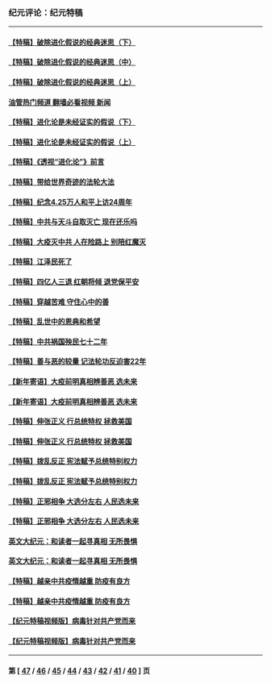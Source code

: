 ### 纪元评论：纪元特稿
---
#### [【特稿】破除进化假说的经典迷思（下）](../../pages/nsc424/n14029015.md?07070330) 
#### [【特稿】破除进化假说的经典迷思（中）](../../pages/nsc424/n14027341.md?07070330) 
#### [【特稿】破除进化假说的经典迷思（上）](../../pages/nsc424/n14024749.md?07070330) 
#### [油管热门频道 翻墙必看视频 新闻](ok?07070330)
#### [【特稿】进化论是未经证实的假说（下）](../../pages/nsc424/n14022170.md?07070330) 
#### [【特稿】进化论是未经证实的假说（上）](../../pages/nsc424/n14020737.md?07070330) 
#### [【特稿】《透视“进化论”》前言](../../pages/nsc424/n14019941.md?07070330) 
#### [【特稿】带给世界奇迹的法轮大法](../../pages/nsc424/n13994132.md?07070330) 
#### [【特稿】纪念4.25万人和平上访24周年](../../pages/nsc424/n13980883.md?07070330) 
#### [【特稿】中共与天斗自取灭亡 现在还乐吗](../../pages/nsc424/n13897482.md?07070330) 
#### [【特稿】大疫灭中共 人在险路上 别陪红魔灭](../../pages/nsc424/n13890697.md?07070330) 
#### [【特稿】江泽民死了](../../pages/nsc424/n13876300.md?07070330) 
#### [【特稿】四亿人三退 红朝将倾 退党保平安](../../pages/nsc424/n13794378.md?07070330) 
#### [【特稿】穿越苦难 守住心中的善](../../pages/nsc424/n13784979.md?07070330) 
#### [【特稿】乱世中的恩典和希望](../../pages/nsc424/n13734687.md?07070330) 
#### [【特稿】中共祸国殃民七十二年](../../pages/nsc424/n13272607.md?07070330) 
#### [【特稿】善与恶的较量 记法轮功反迫害22年](../../pages/nsc424/n13086597.md?07070330) 
#### [【新年寄语】大疫前明真相辨善恶 选未来](../../pages/nsc424/n12660855.md?07070330) 
#### [【新年寄语】大疫前明真相辨善恶 选未来](../../pages/nsc424/n12660855.md?07070330) 
#### [【特稿】伸张正义 行总统特权 拯救美国](../../pages/nsc424/n12616806.md?07070330) 
#### [【特稿】伸张正义 行总统特权 拯救美国](../../pages/nsc424/n12616806.md?07070330) 
#### [【特稿】拨乱反正 宪法赋予总统特别权力](../../pages/nsc424/n12598306.md?07070330) 
#### [【特稿】拨乱反正 宪法赋予总统特别权力](../../pages/nsc424/n12598306.md?07070330) 
#### [【特稿】正邪相争 大选分左右 人民选未来](../../pages/nsc424/n12545208.md?07070330) 
#### [【特稿】正邪相争 大选分左右 人民选未来](../../pages/nsc424/n12545208.md?07070330) 
#### [英文大纪元：和读者一起寻真相 无所畏惧](../../pages/nsc424/n12542027.md?07070330) 
#### [英文大纪元：和读者一起寻真相 无所畏惧](../../pages/nsc424/n12542027.md?07070330) 
#### [【特稿】越亲中共疫情越重 防疫有良方](../../pages/nsc424/n12042989.md?07070330) 
#### [【特稿】越亲中共疫情越重 防疫有良方](../../pages/nsc424/n12042989.md?07070330) 
#### [【纪元特稿视频版】病毒针对共产党而来](../../pages/nsc424/n11977328.md?07070330) 
#### [【纪元特稿视频版】病毒针对共产党而来](../../pages/nsc424/n11977328.md?07070330) 

---
#### 第 [ [47](./47.md?07070330) / [46](./46.md?07070330) / [45](./45.md?07070330) / [44](./44.md?07070330) / [43](./43.md?07070330) / [42](./42.md?07070330) / [41](./41.md?07070330) / [40](./40.md?07070330) ] 页
